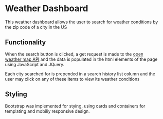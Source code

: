 # Weather Dashboard

This weather dashboard allows the user to search for weather conditions by the zip code of a city in the US

## Functionality

When the search button is clicked, a get request is made to the [open weather map API](https://openweathermap.org/forecast5) and the data is populated in the html elements of the page using JavaScript and JQuery.

Each city searched for is prepended in a search history list column and the user may click on any of these items to view its weather conditions

## Styling

Bootstrap was implemented for stying, using cards and containers for templating and mobiliy responsive design.
